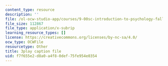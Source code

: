 ```yaml
---
content_type: resource
description: ''
file: /ol-ocw-studio-app/courses/9-00sc-introduction-to-psychology-fall-2011/f7f655e2d8a0a4f80def75fe954e0354_Vko17una2Zw.srt
file_size: 112867
file_type: application/x-subrip
learning_resource_types: []
license: https://creativecommons.org/licenses/by-nc-sa/4.0/
ocw_type: OCWFile
resourcetype: Other
title: 3play caption file
uid: f7f655e2-d8a0-a4f8-0def-75fe954e0354
---
```

